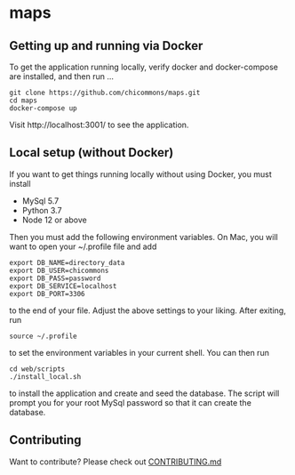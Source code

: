 # maps
 
## Getting up and running via Docker 

To get the application running locally, verify docker and docker-compose are installed, and then run ...

```
git clone https://github.com/chicommons/maps.git
cd maps
docker-compose up
```

Visit http://localhost:3001/ to see the application.

## Local setup (without Docker)

If you want to get things running locally without using Docker, you must install

- MySql 5.7
- Python 3.7
- Node 12 or above

Then you must add the following environment variables.  On Mac, you will want to open your ~/.profile file and add

```
export DB_NAME=directory_data
export DB_USER=chicommons
export DB_PASS=password
export DB_SERVICE=localhost
export DB_PORT=3306
```

to the end of your file.  Adjust the above settings to your liking.  After exiting, run

```
source ~/.profile
```

to set the environment variables in your current shell.  You can then run

```
cd web/scripts
./install_local.sh
```

to install the application and create and seed the database.  The script will prompt you for your root MySql password so that it can create the database.


## Contributing

Want to contribute?  Please check out [CONTRIBUTING.md](/CONTRIBUTING.md) 

